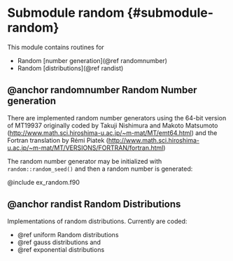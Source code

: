 # Submodule random {#submodule-random}

This module contains routines for

  * Random [number generation](@ref randomnumber)
  * Random [distributions](@ref randist)
  
## @anchor randomnumber Random Number generation

There are implemented random number generators using the 64-bit version of MT19937
originally coded by Takuji Nishimura and Makoto Matsumoto (http://www.math.sci.hiroshima-u.ac.jp/~m-mat/MT/emt64.html) and the Fortran translation by Rémi Piatek (http://www.math.sci.hiroshima-u.ac.jp/~m-mat/MT/VERSIONS/FORTRAN/fortran.html)

The random number generator may be initialized with `random::random_seed()` and then a random number is generated:

@include ex_random.f90

## @anchor randist Random Distributions

Implementations of random distributions. Currently are coded:

- @ref uniform Random distributions
- @ref gauss distributions and 
- @ref exponential distributions 

